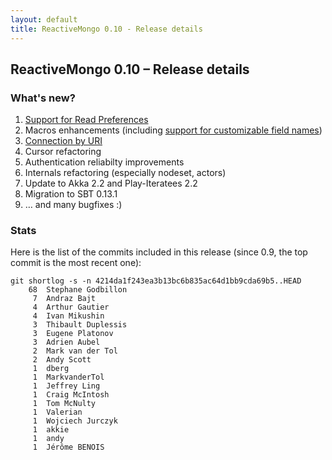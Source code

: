 ```yaml
---
layout: default
title: ReactiveMongo 0.10 - Release details
---
```


## ReactiveMongo 0.10 – Release details

### What's new?

1. [Support for Read Preferences](advanced-topics/read-preferences.html)
2. Macros enhancements (including [support for customizable field names](https://github.com/ReactiveMongo/ReactiveMongo/pull/140))
3. [Connection by URI](tutorial/connect-database.html#connect-using-mongodb-uri)
4. Cursor refactoring
5. Authentication reliabilty improvements
6. Internals refactoring (especially nodeset, actors)
7. Update to Akka 2.2 and Play-Iteratees 2.2
8. Migration to SBT 0.13.1
9. … and many bugfixes :)

### Stats

Here is the list of the commits included in this release (since 0.9, the top commit is the most recent one):

~~~
git shortlog -s -n 4214da1f243ea3b13bc6b835ac64d1bb9cda69b5..HEAD
    68  Stephane Godbillon
     7  Andraz Bajt
     4  Arthur Gautier
     4  Ivan Mikushin
     3  Thibault Duplessis
     3  Eugene Platonov
     3  Adrien Aubel
     2  Mark van der Tol
     2  Andy Scott
     1  dberg
     1  MarkvanderTol
     1  Jeffrey Ling
     1  Craig McIntosh
     1  Tom McNulty
     1  Valerian
     1  Wojciech Jurczyk
     1  akkie
     1  andy
     1  Jérôme BENOIS
~~~
